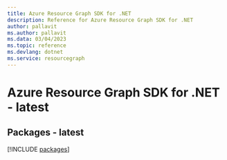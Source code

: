 ```yaml
---
title: Azure Resource Graph SDK for .NET
description: Reference for Azure Resource Graph SDK for .NET
author: pallavit
ms.author: pallavit
ms.data: 03/04/2023
ms.topic: reference
ms.devlang: dotnet
ms.service: resourcegraph
---
```

# Azure Resource Graph SDK for .NET - latest
## Packages - latest
[!INCLUDE [packages](resource-graph-index.md)]